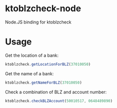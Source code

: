 ktoblzcheck-node
================

Node.JS binding for ktoblzcheck

Usage
=====

Get the location of a bank:

```javascript
ktoblzcheck.getLocationForBLZ(37010050)
```

Get the name of a bank:

```javascript
ktoblzcheck.getNameForBLZ(37010050)
```

Check a combination of BLZ and account number:

```javascript
ktoblzcheck.checkBLZAccount(50010517, 0648489890)
```
